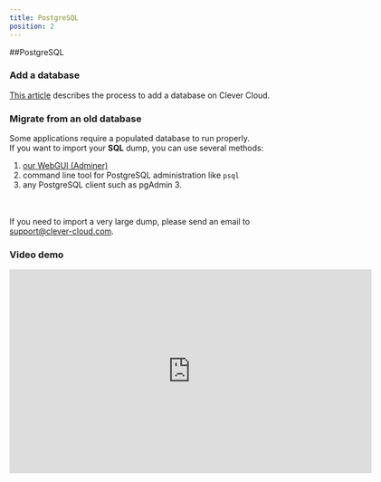 ```yaml
---
title: PostgreSQL
position: 2
---
```

##PostgreSQL

### Add a database

[This article](/databases-and-services/add-service/) describes the process to add a database on Clever Cloud.


### Migrate from an old database
Some applications require a populated database to run properly.  
If you want to import your **SQL** dump, you can use several methods:

1. <a href="https://dbms-adminer.clever-cloud.com/adminer/">our WebGUI (Adminer)</a>
2. command line tool for PostgreSQL administration like `psql`
3. any PostgreSQL client such as pgAdmin 3.

<br/><br/>If you need to import a very large dump, please send an email to <support@clever-cloud.com>.

### Video demo
<p>
	<iframe style="width:640px" height="360" src="http://www.youtube.com/embed/6rJ8zQqIhUw?rel=0&autohide=1&showinfo=0" frameborder="0" controls="0"  allowfullscreen="allowfullscreen"> </iframe>
</p>
